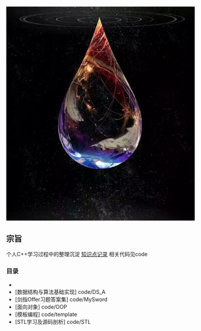 
<p align="center">
   <img src="https://github.com/GS74390E2/C-/blob/master/WD.jpeg">
</p>

## 宗旨

个人C++学习过程中的整理沉淀
[知识点记录](http://naotu.baidu.com/home)
相关代码见code

### 目录

- 
- [数据结构与算法基础实现] code/DS_A
- [剑指Offer习题答案集] code/MySword
- [面向对象] code/OOP
- [模板编程] code/template
- [STL学习及源码剖析] code/STL
